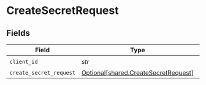 # CreateSecretRequest


## Fields

| Field                                                                              | Type                                                                               | Required                                                                           | Description                                                                        |
| ---------------------------------------------------------------------------------- | ---------------------------------------------------------------------------------- | ---------------------------------------------------------------------------------- | ---------------------------------------------------------------------------------- |
| `client_id`                                                                        | *str*                                                                              | :heavy_check_mark:                                                                 | Client ID                                                                          |
| `create_secret_request`                                                            | [Optional[shared.CreateSecretRequest]](../../models/shared/createsecretrequest.md) | :heavy_minus_sign:                                                                 | N/A                                                                                |